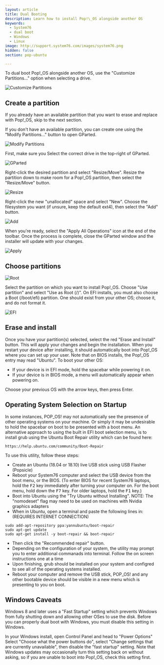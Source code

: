 ```yaml
---
layout: article
title: Dual Booting
description: Learn how to install Pop!\_OS alongside another OS
keywords:
  - System76
  - dual boot
  - Windows
  - Linux
image: http://support.system76.com/images/system76.png
hidden: false
section: pop-ubuntu

---
```


To dual boot Pop!\_OS alongside another OS, use the "Customize Partitions…" option when selecting a drive.

![Customize Partitions](/images/dual-booting/customize.png)

## Create a partition

If you already have an available partition that you want to erase and replace with Pop!\_OS, skip to the next section.

If you don't have an available partition, you can create one using the "Modify Partitions…" button to open GParted.

![Modify Partitions](/images/dual-booting/modify.png)

First, make sure you Select the correct drive in the top-right of GParted.

![GParted](/images/dual-booting/gparted.png)

Right-click the desired partition and select "Resize/Move". Resize the partition down to make room for a Pop!\_OS partition, then select the "Resize/Move" button.

![Resize](/images/dual-booting/gparted-resize.png)

Right-click the new "unallocated" space and select "New". Choose the filesystem you want (if unsure, keep the default ext4), then select the "Add" button.

![Add](/images/dual-booting/gparted-add.png)

When you're ready, select the "Apply All Operations" icon at the end of the toolbar. Once the process is complete, close the GParted window and the installer will update with your changes.

![Apply](/images/dual-booting/gparted-apply.png)

## Choose partitions

![Root](/images/dual-booting/choose-partition.png)

Select the partition on which you want to install Pop!\_OS. Choose "Use partition" and select "Use as Root (/)". On EFI installs, you must also choose a Boot (/boot/efi) partition. One should exist from your other OS; choose it, and do not format it.

![EFI](/images/dual-booting/efi.png)

## Erase and install

Once you have your partition(s) selected, select the red "Erase and Install" button. This will apply your changes and begin the installation. When you restart your device after installing, it should automatically boot into Pop!\_OS where you can set up your user. Note that on BIOS installs, the Pop!\_OS entry may read "Ubuntu". To boot your other OS:

- If your device is in EFI mode, hold the spacebar while powering it on.
- If your device is in BIOS mode, a menu will automatically appear when powering on.

Choose your previous OS with the arrow keys, then press Enter.

## Operating System Selection on Startup

In some instances, POP_OS! may not automatically see the presence of other operating systems on your machine. Or simply it may be undesirable to hold the spacebar on boot to be presented with a boot menu. An alternative approach to using the built in EFI boot selection menu, is to install grub using the Ubuntu Boot Repair utility which can be found here:

```
https://help.ubuntu.com/community/Boot-Repair
```
To use this utility, follow these steps:

- Create an Ubuntu (18.04 or 18.10) live USB stick using USB Flasher (Popsicle)
- Reboot your System76 computer and select the USB device from the boot menu, or the BIOS. (To enter BIOS for recent System76 laptops, hold the <kbd>F2</kbd> key immediately after turning your computer on.  For the boot menu, hold down the <kbd>F7</kbd> key.  For older laptops, hold the <kbd>F1</kbd> key.)
- Boot into Ubuntu using the "Try Ubuntu without Installing". NOTE: The "nomodeset" flag may need to be used on machines with Nvidia graphics adapters
- When in Ubuntu, open a terminal and paste the following lines in: (REQUIRES INTERNET CONNECTION)

```
sudo add-apt-repository ppa:yannubuntu/boot-repair
sudo apt-get update
sudo apt-get install -y boot-repair && boot-repair
```
- Then click the "Recommended repair" button.
- Depending on the configuration of your system, the utility may prompt you to enter additional commanads into terminal. Follow the on screen instructions one at a time
- Upon finishing, grub should be installed on your system and configred to see all of the operating systems installed.
- Reboot your computer and remove the USB stick, POP_OS! and any other bootable device should be visible in a new menu which is presenting to you on boot.

## Windows Caveats

Windows 8 and later uses a "Fast Startup" setting which prevents Windows from fully shutting down and allowing other OSes to use the disk. Before you can properly dual boot with Windows, you must disable this setting in Windows.

In your Windows install, open Control Panel and head to "Power Options" Select "Choose what the power buttons do", select "Change settings that are currently unavailable", then disable the "fast startup" setting. Note that Windows updates may occasionally turn this setting back on without asking, so if you are unable to boot into Pop!\_OS, check this setting first.
